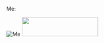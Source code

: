 Me:


![Me](https://i.pinimg.com/736x/93/10/fa/9310fa628e790e136226e22e53fa7f69.jpg)
<img src="https://i.pinimg.com/736x/93/10/fa/9310fa628e790e136226e22e53fa7f69.jpg" width="200" height="50">

